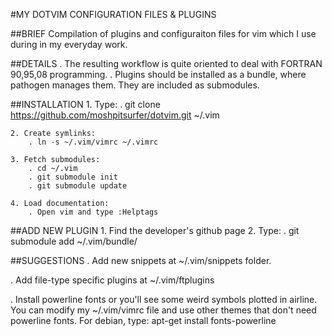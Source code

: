 #MY DOTVIM CONFIGURATION FILES & PLUGINS

##BRIEF 
Compilation of plugins and configuraiton files for vim which I use
during in my everyday work.

##DETAILS
. The resulting workflow is quite oriented to deal with FORTRAN 90,95,08 programming.
. Plugins should be installed as a bundle, where pathogen manages them. They are
  included as submodules.

##INSTALLATION
	1. Type:
		. git clone https://github.com/moshpitsurfer/dotvim.git ~/.vim

	2. Create symlinks:
		. ln -s ~/.vim/vimrc ~/.vimrc

	3. Fetch submodules:
		. cd ~/.vim
		. git submodule init
		. git submodule update

	4. Load documentation:
		. Open vim and type :Helptags

##ADD NEW PLUGIN
	1. Find the developer's github page
	2. Type:
		. git submodule add <github page> ~/.vim/bundle/<arbitrary name>

##SUGGESTIONS
. Add new snippets at ~/.vim/snippets folder.

. Add file-type specific plugins at ~/.vim/ftplugins

. Install powerline fonts or you'll see some weird symbols plotted in airline. You can
  modify my ~/.vim/vimrc file and use other themes that don't need powerline fonts.
  For debian, type: apt-get install fonts-powerline
